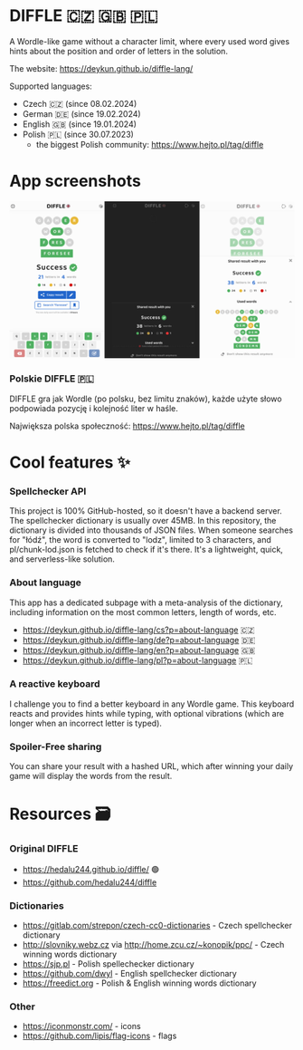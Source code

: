 # DIFFLE 🇨🇿 🇬🇧 🇵🇱

A Wordle-like game without a character limit, where every used word gives hints about the position and order of letters in the solution.

The website: https://deykun.github.io/diffle-lang/

Supported languages:
 - Czech 🇨🇿 (since 08.02.2024)
 - German 🇩🇪 (since 19.02.2024)
 - English 🇬🇧 (since 19.01.2024)
 - Polish 🇵🇱 (since 30.07.2023)
    - the biggest Polish community: https://www.hejto.pl/tag/diffle

# App screenshots
![diffle lang app screenshots](./app-screenshots.png)

### Polskie DIFFLE 🇵🇱
DIFFLE gra jak Wordle (po polsku, bez limitu znaków), każde użyte słowo podpowiada pozycję i kolejność liter w haśle.

Największa polska społeczność: https://www.hejto.pl/tag/diffle

# Cool features ✨

### Spellchecker API
This project is 100% GitHub-hosted, so it doesn't have a backend server. The spellchecker dictionary is usually over 45MB. In this repository, the dictionary is divided into thousands of JSON files. When someone searches for "łódź", the word is converted to "lodz", limited to 3 characters, and pl/chunk-lod.json is fetched to check if it's there. It's a lightweight, quick, and serverless-like solution.

### About language 
This app has a dedicated subpage with a meta-analysis of the dictionary, including information on the most common letters, length of words, etc.

- https://deykun.github.io/diffle-lang/cs?p=about-language 🇨🇿 
- https://deykun.github.io/diffle-lang/de?p=about-language 🇩🇪 
- https://deykun.github.io/diffle-lang/en?p=about-language 🇬🇧
- https://deykun.github.io/diffle-lang/pl?p=about-language 🇵🇱

### A reactive keyboard
I challenge you to find a better keyboard in any Wordle game. This keyboard reacts and provides hints while typing, with optional vibrations (which are longer when an incorrect letter is typed).

### Spoiler-Free sharing
You can share your result with a hashed URL, which after winning your daily game will display the words from the result.

# Resources 🗃️

### Original DIFFLE
 - https://hedalu244.github.io/diffle/ 🟢
 - https://github.com/hedalu244/diffle

### Dictionaries
 - https://gitlab.com/strepon/czech-cc0-dictionaries - Czech spellchecker dictionary
 - http://slovniky.webz.cz via http://home.zcu.cz/~konopik/ppc/ - Czech winning words dictionary
 - https://sjp.pl - Polish spellechecker dictionary
 - https://github.com/dwyl - English spellchecker dictionary
 - https://freedict.org - Polish & English winning words dictionary

### Other
 - https://iconmonstr.com/ - icons
 - https://github.com/lipis/flag-icons - flags
